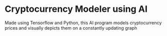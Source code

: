 # Cryptocurrency Modeler using AI
Made using Tensorflow and Python, this AI program models cryptocurrency prices and visually depicts them on a constantly updating graph
